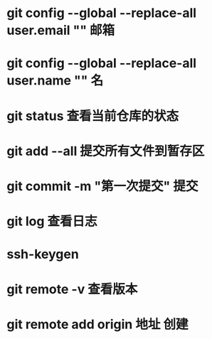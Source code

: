 # git config --global --replace-all user.email "" 邮箱
# git config --global --replace-all user.name "" 名
# git status 查看当前仓库的状态
# git add --all 提交所有文件到暂存区
# git commit -m "第一次提交"  提交
# git log 查看日志
# ssh-keygen
# git remote -v 查看版本
# git remote add origin 地址 创建